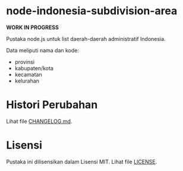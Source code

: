 # node-indonesia-subdivision-area

**WORK IN PROGRESS**

Pustaka node.js untuk list daerah-daerah administratif Indonesia.

Data meliputi nama dan kode:
* provinsi
* kabupaten/kota
* kecamatan
* kelurahan

# Histori Perubahan
Lihat file [CHANGELOG.md](CHANGELOG.md).

# Lisensi
Pustaka ini dilisensikan dalam Lisensi MIT. Lihat file [LICENSE](LICENSE).
